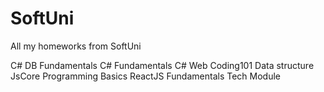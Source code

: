 # SoftUni
All my homeworks from SoftUni

C# DB Fundamentals
C# Fundamentals
C# Web
Coding101
Data structure
JsCore
Programming Basics
ReactJS Fundamentals
Tech Module
